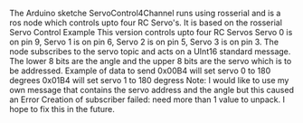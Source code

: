 The Arduino sketche ServoControl4Channel runs using rosserial and is a ros node which controls upto four RC Servo's.
It is based on the rosserial Servo Control Example
This version controls upto four RC Servos
Servo 0 is on pin 9,
Servo 1 is on pin 6,
Servo 2 is on pin 5,
Servo 3 is on pin 3.
The node subscribes to the servo topic and acts on a UInt16 standard message.
The lower 8 bits are the angle and the upper 8 bits are the servo which is to be addressed.
Example of data to send
0x00B4 will set servo 0 to 180 degrees
0x01B4 will set servo 1 to 180 degress
Note: I would like to use my own message that contains the servo address and the angle but this caused an Error Creation of subscriber failed: need more than 1 value to unpack. I hope to fix this in the future.
